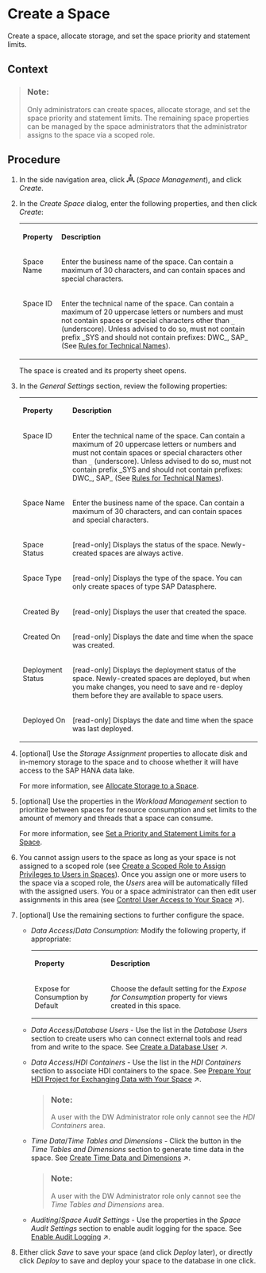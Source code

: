 <!-- loiobbd41b82ad4d4d9ba91341545f0b37e7 -->

# Create a Space

Create a space, allocate storage, and set the space priority and statement limits.



<a name="loiobbd41b82ad4d4d9ba91341545f0b37e7__context_owz_zmt_vrb"/>

## Context

> ### Note:  
> Only administrators can create spaces, allocate storage, and set the space priority and statement limits. The remaining space properties can be managed by the space administrators that the administrator assigns to the space via a scoped role.



## Procedure

1.  In the side navigation area, click ![](../images/Space_Management_a868247.png) \(*Space Management*\), and click *Create*.

2.  In the *Create Space* dialog, enter the following properties, and then click *Create*:


    <table>
    <tr>
    <th valign="top">

    Property
    
    </th>
    <th valign="top">

    Description
    
    </th>
    </tr>
    <tr>
    <td valign="top">
    
    Space Name
    
    </td>
    <td valign="top">
    
    Enter the business name of the space. Can contain a maximum of 30 characters, and can contain spaces and special characters.
    
    </td>
    </tr>
    <tr>
    <td valign="top">
    
    Space ID
    
    </td>
    <td valign="top">
    
    Enter the technical name of the space. Can contain a maximum of 20 uppercase letters or numbers and must not contain spaces or special characters other than `_` \(underscore\). Unless advised to do so, must not contain prefix \_SYS and should not contain prefixes: DWC\_, SAP\_ \(See [Rules for Technical Names](rules-for-technical-names-982f9a3.md)\).
    
    </td>
    </tr>
    </table>
    
    The space is created and its property sheet opens.

3.  In the *General Settings* section, review the following properties:


    <table>
    <tr>
    <th valign="top">

    Property
    
    </th>
    <th valign="top">

    Description
    
    </th>
    </tr>
    <tr>
    <td valign="top">
    
    Space ID
    
    </td>
    <td valign="top">
    
    Enter the technical name of the space. Can contain a maximum of 20 uppercase letters or numbers and must not contain spaces or special characters other than `_` \(underscore\). Unless advised to do so, must not contain prefix \_SYS and should not contain prefixes: DWC\_, SAP\_ \(See [Rules for Technical Names](rules-for-technical-names-982f9a3.md)\).
    
    </td>
    </tr>
    <tr>
    <td valign="top">
    
    Space Name
    
    </td>
    <td valign="top">
    
    Enter the business name of the space. Can contain a maximum of 30 characters, and can contain spaces and special characters.
    
    </td>
    </tr>
    <tr>
    <td valign="top">
    
    Space Status
    
    </td>
    <td valign="top">
    
    \[read-only\] Displays the status of the space. Newly-created spaces are always active.
    
    </td>
    </tr>
    <tr>
    <td valign="top">
    
    Space Type
    
    </td>
    <td valign="top">
    
    \[read-only\] Displays the type of the space. You can only create spaces of type SAP Datasphere.
    
    </td>
    </tr>
    <tr>
    <td valign="top">
    
    Created By
    
    </td>
    <td valign="top">
    
    \[read-only\] Displays the user that created the space.
    
    </td>
    </tr>
    <tr>
    <td valign="top">
    
    Created On
    
    </td>
    <td valign="top">
    
    \[read-only\] Displays the date and time when the space was created.
    
    </td>
    </tr>
    <tr>
    <td valign="top">
    
    Deployment Status
    
    </td>
    <td valign="top">
    
    \[read-only\] Displays the deployment status of the space. Newly-created spaces are deployed, but when you make changes, you need to save and re-deploy them before they are available to space users.
    
    </td>
    </tr>
    <tr>
    <td valign="top">
    
    Deployed On
    
    </td>
    <td valign="top">
    
    \[read-only\] Displays the date and time when the space was last deployed.
    
    </td>
    </tr>
    </table>
    
4.  \[optional\] Use the *Storage Assignment* properties to allocate disk and in-memory storage to the space and to choose whether it will have access to the SAP HANA data lake.

    For more information, see [Allocate Storage to a Space](allocate-storage-to-a-space-f414c3d.md).

5.  \[optional\] Use the properties in the *Workload Management* section to prioritize between spaces for resource consumption and set limits to the amount of memory and threads that a space can consume.

    For more information, see [Set a Priority and Statement Limits for a Space](set-a-priority-and-statement-limits-for-a-space-d66ac1e.md).

6.  You cannot assign users to the space as long as your space is not assigned to a scoped role \(see [Create a Scoped Role to Assign Privileges to Users in Spaces](../Managing-Users-and-Roles/create-a-scoped-role-to-assign-privileges-to-users-in-spaces-b5c4e0b.md)\). Once you assign one or more users to the space via a scoped role, the *Users* area will be automatically filled with the assigned users. You or a space administrator can then edit user assignments in this area \(see [Control User Access to Your Space](https://help.sap.com/viewer/9f36ca35bc6145e4acdef6b4d852d560/DEV_CURRENT/en-US/9d59fe511ae644d98384897443054c16.html "You can assign users to your space and manage them.") :arrow_upper_right:\).

7.  \[optional\] Use the remaining sections to further configure the space.

    -   *Data Access*/*Data Consumption*: Modify the following property, if appropriate:


        <table>
        <tr>
        <th valign="top">

        Property
        
        </th>
        <th valign="top">

        Description
        
        </th>
        </tr>
        <tr>
        <td valign="top">
        
        Expose for Consumption by Default
        
        </td>
        <td valign="top">
        
        Choose the default setting for the *Expose for Consumption* property for views created in this space.
        
        </td>
        </tr>
        </table>
        
    -   *Data Access*/*Database Users* - Use the list in the *Database Users* section to create users who can connect external tools and read from and write to the space. See [Create a Database User](https://help.sap.com/viewer/9f36ca35bc6145e4acdef6b4d852d560/DEV_CURRENT/en-US/798e3fd6707940c3bd2219b2d1ebaac2.html "Users with the DW Space Administrator role can create database users, granting them privileges to read from and/or write to an Open SQL schema with restricted access to the space schema.") :arrow_upper_right:.
    -   *Data Access*/*HDI Containers* - Use the list in the *HDI Containers* section to associate HDI containers to the space. See [Prepare Your HDI Project for Exchanging Data with Your Space](https://help.sap.com/viewer/9f36ca35bc6145e4acdef6b4d852d560/DEV_CURRENT/en-US/a94e1637db484a5c8ec2da83cfa75156.html "To allow your SAP Datasphere space to read from and, if appropriate, write to the HDI container, you must configure your HDI project to build on your SAP Datasphere tenant and define the appropriate roles.") :arrow_upper_right:.

        > ### Note:  
        > A user with the DW Administrator role only cannot see the *HDI Containers* area.

    -   *Time Data*/*Time Tables and Dimensions* - Click the button in the *Time Tables and Dimensions* section to generate time data in the space. See [Create Time Data and Dimensions](https://help.sap.com/viewer/9f36ca35bc6145e4acdef6b4d852d560/DEV_CURRENT/en-US/c5cfce4d22b04650b2fd6078762cdeb9.html "Create a time table and dimension views in your space to provide standardized time data for your analyses. The time table contains a record for each day in the specified period (by default from 1900 to 2050), and the dimension views allow you to work with this date data at a granularity of day, week, month, quarter, and year, and to drill down and up in hierarchies.") :arrow_upper_right:.

        > ### Note:  
        > A user with the DW Administrator role only cannot see the *Time Tables and Dimensions* area.

    -   *Auditing*/*Space Audit Settings* - Use the properties in the *Space Audit Settings* section to enable audit logging for the space. See [Enable Audit Logging](https://help.sap.com/viewer/9f36ca35bc6145e4acdef6b4d852d560/DEV_CURRENT/en-US/266553976e1c4db9aaa28a75e2308b77.html "You can enable audit logs for your space so that read and change actions (policies) are recorded. Administrators can then analyze who did what and when in the database.") :arrow_upper_right:.

8.  Either click *Save* to save your space \(and click *Deploy* later\), or directly click *Deploy* to save and deploy your space to the database in one click.


